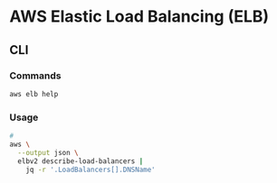 # AWS Elastic Load Balancing (ELB)

## CLI

### Commands

```sh
aws elb help
```

### Usage

```sh
#
aws \
  --output json \
  elbv2 describe-load-balancers |
    jq -r '.LoadBalancers[].DNSName'
```
